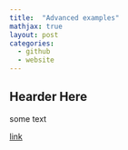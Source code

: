 ```yaml
---
title:  "Advanced examples"
mathjax: true
layout: post
categories: 
  - github
  - website
---
```


## Hearder Here

some text

[link](http://nmmarcelnv.pythonanywhere.com/)
